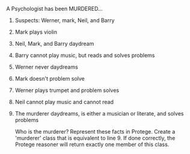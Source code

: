 A Psychologist has been MURDERED...

1. Suspects: Werner, mark, Neil, and Barry
2. Mark plays violin
3. Neil, Mark, and Barry daydream
4. Barry cannot play music, but reads and solves problems
5. Werner never daydreams
6. Mark doesn't problem solve
7. Werner plays trumpet and problem solves
8. Neil cannot play music and cannot read
9. The murderer daydreams, is either a musician or literate, and solves problems

    Who is the murderer?
Represent these facts in Protege. Create a 'murderer' class that is equivalent to line 9. If done correctly, the Protege reasoner will return exactly one member of this class.
